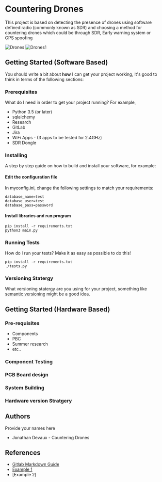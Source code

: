 # Countering Drones
This project is based on detecting the presence of drones using software defined radio (commonly known as SDR) and choosing a method for countering drones which could be through SDR, Early warning system or GPS spoofing

![Drones](https://aerospaceamerica.aiaa.org/wp-content/uploads/2017/10/1117_Feat_Drones-1200x675.jpg)
![Drones1](https://images.idgesg.net/images/article/2020/01/snaptain-a15-drones-100827817-medium.jpg)
 
## Getting Started (Software Based)
You should write a bit about **how** I can get your project working, It's good to think in terms of the following sections:

### Prerequisites
What do I need in order to get your project running? For example,
* Python 3.5 (or later)
* sqlalchemy
* Research
* GitLab
* Jira
* WiFi Apps - (3 apps to be tested for 2.4GHz)
* SDR Dongle

### Installing
A step by step guide on how to build and install your software, for example:

#### Edit the configuration file
In myconfig.ini, change the following settings to match your requirements:

```
database_name=test
database_user=test
database_pass=password
```

#### Install libraries and run program

```
pip install -r requirements.txt
python3 main.py
```

### Running Tests
How do I run your tests? Make it as easy as possible to do this!

```
pip install -r requirements.txt
./tests.py
```

### Versioning Statergy
What versioning statergy are you using for your project, something like [semantic versioning](https://semver.org/) might be a good idea.

## Getting Started (Hardware Based)

### Pre-requisites

* Components
* PBC
* Summer research
* etc..
 
### Component Testing
### PCB Board design
### System Building
### Hardware version Stratgery

## Authors
Provide your names here
* Jonathan Devaux - Countering Drones

## References
* [Gitlab Markdown Guide](https://docs.gitlab.com/ee/user/markdown.html)
* [Example 1](https://github.com/erasmus-without-paper/ewp-specs-sec-intro/tree/v2.0.2)
* [Example 2]



